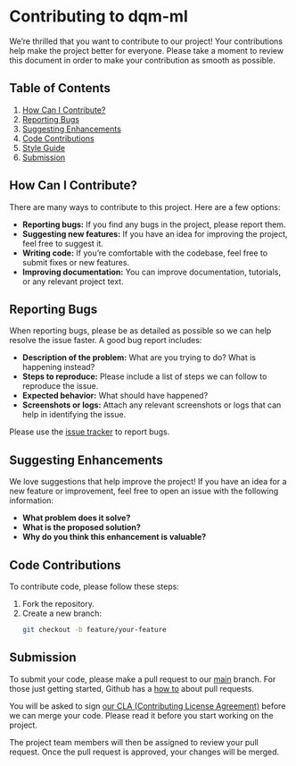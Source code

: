 # Contributing to dqm-ml

We’re thrilled that you want to contribute to our project! Your contributions help make the project better for everyone. Please take a moment to review this document in order to make your contribution as smooth as possible.

## Table of Contents
1. [How Can I Contribute?](#how-can-i-contribute)
2. [Reporting Bugs](#reporting-bugs)
3. [Suggesting Enhancements](#suggesting-enhancements)
4. [Code Contributions](#code-contributions)
5. [Style Guide](#style-guide)
6. [Submission](#Submission)

## How Can I Contribute?

There are many ways to contribute to this project. Here are a few options:
- **Reporting bugs:** If you find any bugs in the project, please report them.
- **Suggesting new features:** If you have an idea for improving the project, feel free to suggest it.
- **Writing code:** If you’re comfortable with the codebase, feel free to submit fixes or new features.
- **Improving documentation:** You can improve documentation, tutorials, or any relevant project text.

## Reporting Bugs

When reporting bugs, please be as detailed as possible so we can help resolve the issue faster. A good bug report includes:
- **Description of the problem:** What are you trying to do? What is happening instead?
- **Steps to reproduce:** Please include a list of steps we can follow to reproduce the issue.
- **Expected behavior:** What should have happened?
- **Screenshots or logs:** Attach any relevant screenshots or logs that can help in identifying the issue.

Please use the [issue tracker](https://github.com/IRT-SystemX/uqmodels/issues) to report bugs.

## Suggesting Enhancements

We love suggestions that help improve the project! If you have an idea for a new feature or improvement, feel free to open an issue with the following information:
- **What problem does it solve?**
- **What is the proposed solution?**
- **Why do you think this enhancement is valuable?**

## Code Contributions

To contribute code, please follow these steps:
1. Fork the repository.
2. Create a new branch:
   ```bash
   git checkout -b feature/your-feature
   ```
   
## Submission

To submit your code, please make a pull request to our [main](https://github.com/IRT-SystemX/uqmodels/tree/main) branch. For those just getting started, Github has a [how to](https://help.github.com/articles/using-pull-requests/) about pull requests.

You will be asked to sign [our CLA (Contributing License Agreement)](CLA.md) before we can merge your code. Please read it before you start working on the project.

The project team members will then be assigned to review your pull request. Once the pull request is approved, your changes will be merged.


